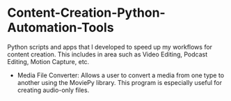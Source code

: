 # Content-Creation-Python-Automation-Tools
Python scripts and apps that I developed to speed up my workflows for content creation. This includes in area such as Video Editing, Podcast Editing, Motion Capture, etc. 

- Media File Converter: Allows a user to convert a media from one type to another using the MoviePy library. This program is especially useful for creating audio-only files. 
